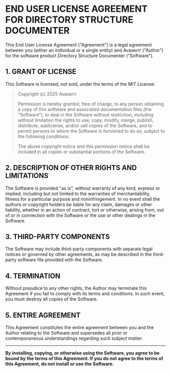 # END USER LICENSE AGREEMENT FOR DIRECTORY STRUCTURE DOCUMENTER

This End User License Agreement ("Agreement") is a legal agreement between you (either an individual or a single entity) and Avaxerrr ("Author") for the software product Directory Structure Documenter ("Software").

## 1. GRANT OF LICENSE

This Software is licensed, not sold, under the terms of the MIT License:

> Copyright (c) 2025 Avaxerrr
>
> Permission is hereby granted, free of charge, to any person obtaining a copy of this software and associated documentation files (the "Software"), to deal in the Software without restriction, including without limitation the rights to use, copy, modify, merge, publish, distribute, sublicense, and/or sell copies of the Software, and to permit persons to whom the Software is furnished to do so, subject to the following conditions:
>
> The above copyright notice and this permission notice shall be included in all copies or substantial portions of the Software.

## 2. DESCRIPTION OF OTHER RIGHTS AND LIMITATIONS

The Software is provided "as is", without warranty of any kind, express or implied, including but not limited to the warranties of merchantability, fitness for a particular purpose and noninfringement. In no event shall the authors or copyright holders be liable for any claim, damages or other liability, whether in an action of contract, tort or otherwise, arising from, out of or in connection with the Software or the use or other dealings in the Software.

## 3. THIRD-PARTY COMPONENTS

The Software may include third-party components with separate legal notices or governed by other agreements, as may be described in the third-party software file provided with the Software.

## 4. TERMINATION

Without prejudice to any other rights, the Author may terminate this Agreement if you fail to comply with its terms and conditions. In such event, you must destroy all copies of the Software.

## 5. ENTIRE AGREEMENT

This Agreement constitutes the entire agreement between you and the Author relating to the Software and supersedes all prior or contemporaneous understandings regarding such subject matter.

---

**By installing, copying, or otherwise using the Software, you agree to be bound by the terms of this Agreement. If you do not agree to the terms of this Agreement, do not install or use the Software.**
